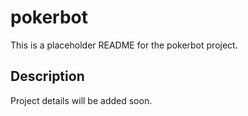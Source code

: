 # pokerbot

This is a placeholder README for the pokerbot project.

## Description

Project details will be added soon.
